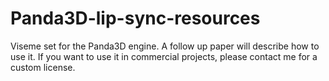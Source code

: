 # Panda3D-lip-sync-resources
Viseme set for the Panda3D engine.
A follow up paper will describe how to use it. If you want to use it in commercial projects, please contact me for a custom license.
